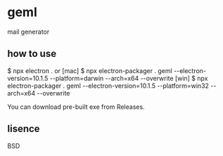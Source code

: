 # geml
mail generator

## how to use
$ npx electron .
 or
[mac]
$ npx electron-packager . geml --electron-version=10.1.5 --platform=darwin --arch=x64 --overwrite
[win]
$ npx electron-packager . geml --electron-version=10.1.5 --platform=win32 --arch=x64 --overwrite

You can download pre-built exe from Releases.

## lisence
BSD


